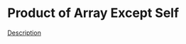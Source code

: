 Product of Array Except Self
====

[Description](https://leetcode.com/problems/product-of-array-except-self/)